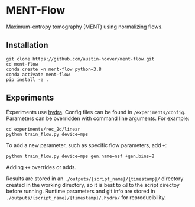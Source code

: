 # MENT-Flow

Maximum-entropy tomography (MENT) using normalizing flows.


## Installation

```
git clone https://github.com/austin-hoover/ment-flow.git
cd ment-flow
conda create -n ment-flow python=3.8
conda activate ment-flow
pip install -e .
```

## Experiments

Experiments use [hydra](https://hydra.cc). Config files can be found in `/experiments/config`. Parameters can be overridden with command line arguments. For example: 

```
cd experiments/rec_2d/linear
python train_flow.py device=mps
```

To add a new parameter, such as specific flow parameters, add `+`:

```
python train_flow.py device=mps gen.name=nsf +gen.bins=8
```

Adding `++` overrides or adds.


Results are stored in an `./outputs/{script_name}/{timestamp}/` directory created in the working directory, so it is best to `cd` to the script directoy before running. Runtime parameters and git info are stored in `./outputs/{script_name}/{timestamp}/.hydra/` for reproducibility.

